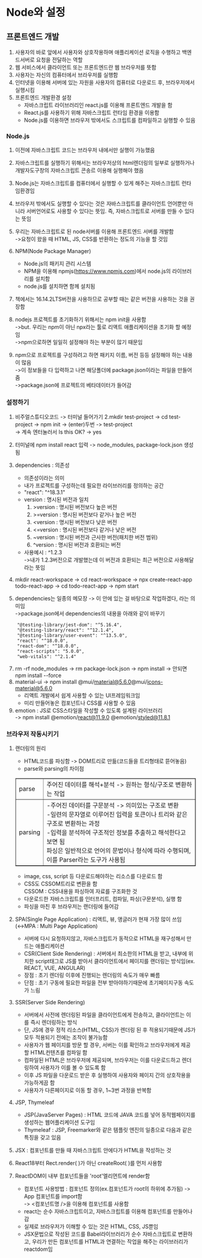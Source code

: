 # Node와 설정

## 프론트엔드 개발

1. 사용자의 바로 앞에서 사용자와 상호작용하며 애플리케이션 로직을 수행하고 백엔드서버로 요청을 전달하는 역할
2. 웹 서비스에서 클라이언트 또는 프론트엔드란 웹 브라우저를 뜻함
3. 사용자는 자신의 컴퓨터에서 브라우저를 실행함
4. 인터넷을 이용해 서버에 있는 자원을 사용자의 컴퓨터로 다운로드 후, 브라우저에서 실행시킴
5. 프론트엔드 개발환경 설정
    - 자바스크립트 라이브러리인 react.js를 이용해 프론트엔드 개발을 함
    - React.js를 사용하기 위해 자바스크립트 런타임 환경을 이용함
    - Node.js를 이용하면 브라우저 밖에서도 스크립트를 컴파일하고 실행할 수 있음

### Node.js

1. 이전에 자바스크립트 코드는 브라우저 내에서만 실행이 가능했음
2. 자바스크립트를 실행하기 위해서는 브라우저상의 html렌더링의 일부로 실행하거나 개발자도구창의 자바스크립트 콘송르 이용해 실행해야 했음
3. Node.js는 자바스크립트를 컴퓨터에서  실행할 수 있게 해주는 자바스크립트 런타임환경임
4. 브라우저 밖에서도 실행할 수 있다는 것은 자바스크립트를 클라이언트 언어뿐만 아니라 서버언어로도 사용할 수 있다는 뜻임. 즉, 자바스크립트로 서버를 만들 수 있다는 뜻임
5. 우리는 자바스크립트로 된 node서버를 이용해 프론트엔드 서버를 개발함
<br>->요청이 왔을 때 HTML, JS, CSS를 반환하는 정도의 기능을  할 것임

6. NPM(Node Package Manager)
    - Node.js의 패키지 관리 시스템
    - NPM을 이용해 npmjs(https://www.npmjs.com)에서 node.js의 라이브러리를 설치함
    - node.js를 설치하면 함께 설치됨
7. 책에서는 16.14.2LTS버전을 사용하므로 공부할 때는 같은 버전을 사용하는 것을 권장함
8. nodejs 프로젝트를 초기화하기 위해서는 npm init을 사용함
<br>->but. 우리는 npm이 아닌 npx라는 툴로 리액트 애플리케이션을 초기화 할 예정임
<br>->npm으로하면 일일히 설정해야 하는 부분이 많기 때문임

9. npm으로 프로젝트를 구성하려고 하면 패키지 이름, 버전 등등 설정해야 하는 내용이 많음
<br>->이 정보들을 다 입력하고 나면 해당폴더에 package.json이라는 파일을 만들어 줌
<br>->package.json에 프로젝트의 베타데이터가 들어감


### 설정하기

1. 비주얼스튜디오코드 -> 터미널 들어가기
2.mkdir test-project -> cd test-project -> npm init -> (enter)두번 -> test-project
<br>-> 계속 엔터눌러서 Is this OK? -> yes

3. 터미널에 npm install react 입력 -> node_modules, package-lock.json 생성됨
4. dependencies : 의존성
    - 의존성이라는 의미
    - 내가 프로젝트를 구성하는데 필요한 라이브러리를 정의하는 공간
    - "react": "^18.3.1" 
    - version : 명시된 버전과 일치
        1. \>version : 명시된 버전보다 높은 버전
        2. \>\=version : 명시된 버전보다 같거나 높은 버전
        3. \<version : 명시된 버전보다 낮은 버전
        4. <=version : 명시된 버전보다 같거나 낮은 버전
        5. ~version : 명시된 버전과 근사한 버전(패치한 버전 범위) 
        6. ^version : 명시된 버전과 호환되는 버전
    - 사용예시 : ^1.2.3
    <br>->내가 1.2.3버전으로 개발했는데 이 버전과 호환되는 최근 버전으로 사용해달라는 뜻임
5. mkdir react-workspace -> cd react-workspace -> npx create-react-app todo-react-app
-> cd todo-react-app -> npm start
6. dependencies는 일종의 메모장 -> 이 안에 있는 걸 바탕으로 작업하겠다, 라는 의미임
<br>->package.json에서 dependencies의 내용을 아래와 같이 바꾸기

```JS
    "@testing-library/jest-dom": "^5.16.4",
    "@testing-library/react": "^12.1.4",
    "@testing-library/user-event": "^13.5.0",
    "react": "^18.0.0",
    "react-dom": "^18.0.0",
    "react-scripts": "5.0.0",
    "web-vitals": "^2.1.4"
```
7. rm -rf node_modules -> rm package-lock.json -> npm install -> 안되면 npm install --force
8. material-ui -> npm install @mui/material@5.6.0@mui/icons-material@5.6.0
    - 리액트 개발에서 쉽게 사용할 수 있는 UI프레임워크임
    - 미리 만들어놓은 컴포넌트나 CSS를 사용할 수 있음
9. emotion : JS로 CSS스타일을 작성할 수 있도록 설계된 라이브러리
<br>-> npm install @emotion/react@11.9.0 @emotion/styled@11.8.1

### 브라우저 작동시키기

1. 랜더링의 원리
    - HTML코드를 파싱함 -> DOM트리로 만듦(코드들을 트리형태로 뜯어놓음)
    - parse와 parsing의 차이점
    <table border="1">
        <tr>
            <td>parse</td>
            <td>주어진 데이터를 해석+분석 -> 원하는 형식/구조로 변환하는 작업</td>
        </tr>
        <tr>
            <td>parsing</td>
            <td>-주어진 데이터를 구문분석 -> 의미있는 구조로 변환<br>-일련의 문자열로 이루어진 입력을 토큰이나 트리와 같은 구조로 변환하는 과정<br>-입력을 분석하여 구조적인 정보를 추출하고 해석한다고 보면 됨<br>파싱은 일반적으로 언어의 문법이나 형식에 따라 수행되며, 이를 Parser라는 도구가 사용됨</td>
        </tr>
    </table>

    - image, css, script 등 다운로드해야하는 리소스를 다운로드 함
    - CSS도 CSSOM트리로 변환을 함
    <br>CSSOM : CSS내용을 파싱하여 자료를 구조화한 것
    - 다운로드한 자바스크립트를 인터프리트, 컴파일, 파싱(구문분석), 실행 함
    - 파싱을 마친 후 브라우저는 랜더링에 들어감
2. SPA(Single Page Application) : 리액트, 뷰, 앵글러가 현재 가장 많이 쓰임(↔MPA : Multi Page Application)
    - 서버에 다시 요청하지않고, 자바스크립트가 동적으로 HTML을 재구성해서 만드는 애플리케이션
    - CSR(Client Side Rendering) : 서버에서 최소한의 HTML을 받고, 내부에 위치한 script태그로 JS를 받아서 클라이언트에서 페이지를 랜더링는 방식임(ex. REACT, VUE, ANGULAR)
    - 장점 : 초기 렌더링 이후에 진행되는 렌더링의 속도가 매우 빠름
    - 단점 : 초기 구동에 필요한 파일을 전부 받아야하기때문에 초기페이지구동 속도가 느림
3. SSR(Server Side Rendering)
    - 서버에서 사전에 렌더링된 파일을 클라이언트에게 전송하고, 클라이언트는 이를 즉시 렌더링하는 방식
    - 단, JS에 경우 정적 리소스(HTML, CSS)가 렌더링 된 후 적용되기때문에 JS가 모두 적용되기 전에는 조작이 불가능함
    - 사용자가 웹 페이지를 방문 할 경우, 서버는 이를 확인하고 브라우저에게 제공 할 HTML컨텐츠를 컴파일 함
    - 컴파일된 HTML은 브라우저에 제공되며, 브라우저는 이를 다운로드하고 렌더링하여 사용자가 이를 볼 수 있도록 함
    - 이후 JS 파일을 다운로드 받은 후 실행하여 사용자와 페이지 간의 상호작용을 가능하게끔 함
    - 사용자가 다른페이지로 이동 할 경우, 1~3번 과정을 반복함
4. JSP, Thymeleaf
    - JSP(JavaServer Pages) : HTML 코드에 JAVA 코드를 넣어 동적웹페이지를 생성하는 웹어플리케이션 도구임
    - Thymeleaf : JSP, Freemarker와 같은 템플릿 엔진의 일종으로 다음과 같은 특징을 갖고 있음
5. JSX : 컴포넌트를 만들 때 자바스크립트 안에다가 HTML을 작성하는 것
6. React18부터 Rect.render( )가 아닌 createRoot( )를 먼저 사용함
7. ReactDOM이 내부 컴포넌트들을 'root'엘리먼트에 render함
    - 컴포넌트 사용방법 : 컴포넌트 정의(ex.컴포넌트가 root의 하위에 추가됨) -> App 컴포넌트를 import함
    <br>-> <컴포넌트명 \/>을 이용해 컴포넌트를 사용함
    - react는 순수 자바스크립트이고, 자바스크립트를 이용해 컴포넌트를 만들어나감
    - 실제로 브라우저가 이해할 수 있는 것은 HTML, CSS, JS뿐임
    - JSX문법으로 작성된 코드를 Babel라이브러리가 순수 자바스크립트로 변환하고, 우리가 만든 컴포넌트를 HTML과 연결하는 작업을 해주는 라이브러리가 reactdom임
